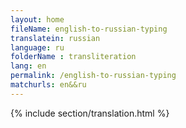 ```yaml
--- 
layout: home 
fileName: english-to-russian-typing
translatein: russian
language: ru
folderName : transliteration
lang: en
permalink: /english-to-russian-typing
matchurls: en&&ru
---
```

{% include section/translation.html %}